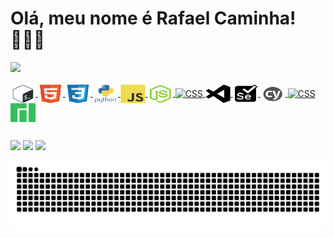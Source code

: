 
# Olá, meu nome é Rafael Caminha! 👨🏻‍🦱

 <div>
  <a href="https://github.com/RafaelCaminha/">
 <img height="180em" src="https://github-readme-stats.vercel.app/api/top-langs/?username=RafaelCaminha&layout=compact&langs_count=7&theme=dark"/>
</div>
  <div style="display: inline_block"><br>
  <img align="center" alt="Bash" height="30" width="40" src="https://github.com/devicons/devicon/raw/master/icons/bash/bash-plain.svg">
  <img align="center" alt="HTML" height="30" width="40" src="https://raw.githubusercontent.com/devicons/devicon/master/icons/html5/html5-original.svg">
  <img align="center" alt="CSS" height="30" width="40" src="https://raw.githubusercontent.com/devicons/devicon/master/icons/css3/css3-original.svg">
  <img align="center" alt="CSS" height="30" width="40" src="https://raw.githubusercontent.com/devicons/devicon/master/icons/python/python-original-wordmark.svg">
  <img align="center" alt="CSS" height="30" width="40" src="https://raw.githubusercontent.com/devicons/devicon/master/icons/javascript/javascript-original.svg">
  <img align="center" alt="CSS" height="30" width="40" src="https://raw.githubusercontent.com/devicons/devicon/master/icons/nodejs/nodejs-plain.svg">
   <img align="center" alt="CSS" height="30" width="40" src=" https://cdn.jsdelivr.net/gh/devicons/devicon/icons/java/java-original.svg">
 <img align="center" alt="CSS" height="30" width="40" src="https://raw.githubusercontent.com/devicons/devicon/master/icons/vscode/vscode-plain.svg">
  <img align="center" alt="CSS" height="30" width="40" src="https://raw.githubusercontent.com/RafaelCaminha/RafaelCaminha/75aca485d48bdbff722cf6430e1e38fe44a0f75a/Icons/selenium.svg">
 <img align="center" alt="CSS" height="30" width="40" src="https://raw.githubusercontent.com/RafaelCaminha/RafaelCaminha/d8303ee5928367520ea046a79024667d6cb35e6b/Icons/cypress.svg">
  <img align="center" alt="CSS" height="30" width="40" src="https://cdn.jsdelivr.net/gh/devicons/devicon/icons/cucumber/cucumber-plain.svg">
  <img align="center" alt="CSS" height="30" width="40" src="https://raw.githubusercontent.com/RafaelCaminha/RafaelCaminha/main/Icons/manjaro.svg">
</div>

   ##
 
<div> 
  <a href = "mailto:rafaelcaminhasilva@gmail.com"><img src="https://img.shields.io/badge/Gmail-D14836?style=for-the-badge&logo=gmail&logoColor=white" target="_blank"></a>
  <a href="https://www.linkedin.com/in/rafaelcami/" target="_blank"><img src="https://img.shields.io/badge/-LinkedIn-%230077B5?style=for-the-badge&logo=linkedin&logoColor=white" target="_blank"></a> 
   <a href="https://t.me/RafaelCaminha" target="_blank"><img src="https://img.shields.io/badge/Telegram-2CA5E0?style=for-the-badge&logo=telegram&logoColor=white" target="_blank"></a> 
 
  ![Snake animation](https://github.com/RafaelCaminha/RafaelCaminha/blob/output/github-contribution-grid-snake.svg)
 
</div> 
